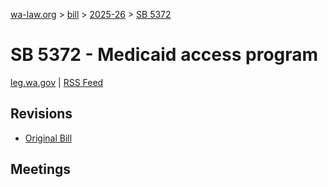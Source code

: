 [wa-law.org](/) > [bill](/bill/) > [2025-26](/bill/2025-26/) > [SB 5372](/bill/2025-26/sb/5372/)

# SB 5372 - Medicaid access program
[leg.wa.gov](https://app.leg.wa.gov/billsummary?BillNumber=5372&Year=2025&Initiative=false) | [RSS Feed](./rss.xml)

## Revisions
* [Original Bill](1/)

## Meetings